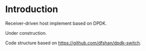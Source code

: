# Introduction
Receiver-driven host implement based on DPDK.

Under construction.

Code structure based on https://github.com/dfshan/dpdk-switch.
